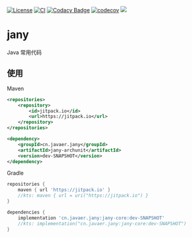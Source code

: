 [![License](https://img.shields.io/badge/License-Apache%202.0-blue.svg)](https://opensource.org/licenses/Apache-2.0)
[![CI](https://github.com/cn-src/jany/actions/workflows/gradle.yml/badge.svg)](https://github.com/cn-src/jany/actions/workflows/gradle.yml)
[![Codacy Badge](https://app.codacy.com/project/badge/Grade/a3a61ff2d17541c493b2fa8b69e1948b)](https://www.codacy.com/gh/cn-src/jany/dashboard?utm_source=github.com&amp;utm_medium=referral&amp;utm_content=cn-src/jany&amp;utm_campaign=Badge_Grade)
[![codecov](https://codecov.io/gh/cn-src/jany/branch/dev/graph/badge.svg)](https://codecov.io/gh/cn-src/jany)
[![](https://jitpack.io/v/cn.javaer/jany.svg)](https://jitpack.io/#cn.javaer/jany)

# jany
Java 常用代码

## 使用
Maven
```xml
<repositories>
    <repository>
        <id>jitpack.io</id>
        <url>https://jitpack.io</url>
    </repository>
</repositories>

```
```xml
<dependency>
    <groupId>cn.javaer.jany</groupId>
    <artifactId>jany-archunit</artifactId>
    <version>dev-SNAPSHOT</version>
</dependency>
```

Gradle
```groovy
repositories {
    maven { url 'https://jitpack.io' }
    //kts: maven { url = uri("https://jitpack.io") }
}
```
```groovy
dependencies {
    implementation 'cn.javaer.jany:jany-core:dev-SNAPSHOT'
    //kts: implementation("cn.javaer.jany:jany-core:dev-SNAPSHOT")
}
```